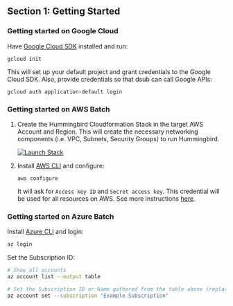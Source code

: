 ## Section 1: Getting Started

### Getting started on Google Cloud

Have [Google Cloud SDK](https://cloud.google.com/sdk/docs/quickstarts) installed and run:
```
gcloud init
```
This will set up your default project and grant credentials to the Google Cloud SDK. Also, provide credentials so that dsub can call Google APIs:
```
gcloud auth application-default login
```

### Getting started on AWS Batch

1. Create the Hummingbird Cloudformation Stack in the target AWS Account and Region.
   This will create the necessary networking components (i.e. VPC, Subnets, Security Groups) to run Hummingbird.

   [![Launch Stack](https://cdn.rawgit.com/buildkite/cloudformation-launch-stack-button-svg/master/launch-stack.svg)](
   https://console.aws.amazon.com/cloudformation/home?#/stacks/new?stackName=hummingbird&templateURL=https://cf-templates-gvgta4w56y1c-us-west-2.s3.us-west-2.amazonaws.com/hummingbird-cloudformation.template)

2. Install [AWS CLI](https://docs.aws.amazon.com/cli/latest/userguide/cli-chap-install.html) and configure:
    ```
    aws configure
    ```

   It will ask for `Access key ID` and `Secret access key`. This credential will be used for all resources on AWS. See
   more instructions [here](https://docs.aws.amazon.com/cli/latest/userguide/cli-configure-quickstart.html).

### Getting started on Azure Batch

Install [Azure CLI](https://docs.microsoft.com/en-us/cli/azure/install-azure-cli) and login:
```bash
az login
```

Set the Subscription ID:
```bash
# Show all accounts
az account list --output table

# Set the Subscription ID or Name gathered from the table above (replace Example Subscription)
az account set --subscription "Example Subscription"
```
